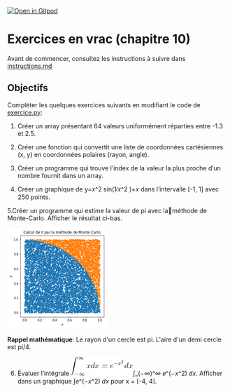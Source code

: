 [![Open in Gitpod](https://gitpod.io/button/open-in-gitpod.svg)](https://gitpod-redirect-0.herokuapp.com/)

# Exercices en vrac (chapitre 10)

Avant de commencer, consultez les instructions à suivre dans [instructions.md](instructions.md)


## Objectifs

Compléter les quelques exercices suivants en modifiant le code de [exercice.py](exercice.py):

1. Créer un array présentant 64 valeurs uniformément réparties entre -1.3 et 2.5.

2. Créer une fonction qui convertit une liste de coordonnées cartésiennes (x, y) en coordonnées polaires (rayon, angle).

3. Créer un programme qui trouve l’index de la valeur la plus proche d’un nombre fournit dans un array.

4. Créer un graphique de y=𝑥^2  sin⁡(1∕𝑥^2 )+𝑥 dans l’intervalle [-1, 1] avec 250 points.

5.Créer un programme qui estime la valeur de pi avec laméthode de Monte-Carlo. Afficher le résultat ci-bas.

![alt text](./img.png)

**Rappel mathématique**: Le rayon d'un cercle est pi. L'aire d'un demi cercle est pi/4.

6. Évaluer l’intégrale ![alt text](./eq1.gif)∫_(−∞)^∞ 𝑒^(−𝑥^2) 𝑑𝑥. Afficher dans un graphique ∫𝑒^(−𝑥^2) 𝑑𝑥 pour x = [-4, 4].

